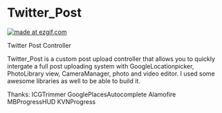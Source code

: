 # Twitter_Post

<a href="http://im2.ezgif.com/tmp/ezgif.com-890a0d20da"><img scr="http://im2.ezgif.com/tmp/ezgif.com-890a0d20da.gif" title = "made at ezgif.com"/></a>

Twitter Post Controller

Twitter_Post is a custom post upload controller that allows you to quickly intergate a full post uploading system with GoogleLocationpicker, PhotoLibrary view, CameraManager, photo and video editor.
I used some awesome libraries as well to be able to build it.

Thanks:
ICGTrimmer
GooglePlacesAutocomplete
Alamofire
MBProgressHUD
KVNProgress
